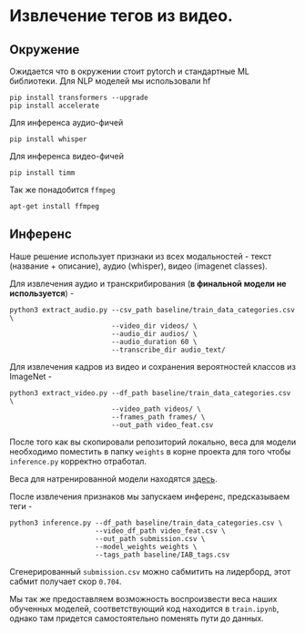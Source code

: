 # Извлечение тегов из видео.

## Окружение
Ожидается что в окружении стоит pytorch и стандартные ML библиотеки. Для NLP моделей мы использовали hf
```
pip install transformers --upgrade
pip install accelerate
```
Для инференса аудио-фичей
```
pip install whisper
```

Для инференса видео-фичей
```
pip install timm
```

Так же понадобится `ffmpeg` 
```
apt-get install ffmpeg
```

## Инференс

Наше решение использует признаки из всех модальностей - текст (название + описание), аудио (whisper), видео (imagenet classes). 

Для извлечения аудио и транскрибирования (**в финальной модели не используется**) - 
```
python3 extract_audio.py --csv_path baseline/train_data_categories.csv \
                         --video_dir videos/ \
                         --audio_dir audios/ \
                         --audio_duration 60 \
                         --transcribe_dir audio_text/
```

Для извлечения кадров из видео и сохранения вероятностей классов из ImageNet - 
```
python3 extract_video.py --df_path baseline/train_data_categories.csv \
                         --video_path videos/ \
                         --frames_path frames/ \
                         --out_path video_feat.csv
```

После того как вы скопировали репозиторий локально, веса для модели необходимо поместить в папку `weights` в корне проекта для того чтобы `inference.py` корректно отработал. 

Веса для натренированной модели находятся [здесь](https://github.com/dazzle-me/rsv-tags/releases/tag/weights). 

После извлечения признаков мы запускаем инференс, предсказываем теги - 
```
python3 inference.py --df_path baseline/train_data_categories.csv \
                     --video_df_path video_feat.csv \
                     --out_path submission.csv \
                     --model_weights weights \
                     --tags_path baseline/IAB_tags.csv
```

Сгенерированный `submission.csv` можно сабмитить на лидерборд, этот сабмит получает скор `0.704`.

Мы так же предоставляем возможность воспроизвести веса наших обученных моделей, соответствующий код находится в `train.ipynb`, однако там придется самостоятельно поменять пути до данных.
